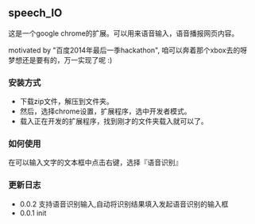 ## speech_IO

这是一个google chrome的扩展。可以用来语音输入，语音播报网页内容。

motivated by "百度2014年最后一季hackathon", 咱可以奔着那个xbox去的呀  
梦想还是要有的，万一实现了呢 :)

### 安装方式

* 下载zip文件，解压到文件夹。
* 然后，选择chrome设置，扩展程序，选中开发者模式。
* 载入正在开发的扩展程序，找到刚才的文件夹载入就可以了。

### 如何使用

在可以输入文字的文本框中点击右键，选择『语音识别』  

### 更新日志

* 0.0.2 支持语音识别输入,自动将识别结果填入发起语音识别的输入框  
* 0.0.1 init  
